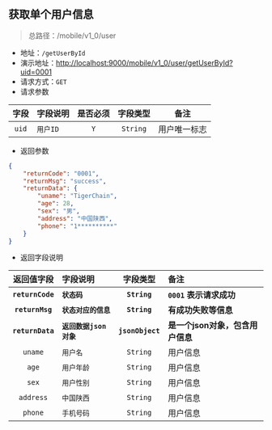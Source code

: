 ## 获取单个用户信息

> 总路径：/mobile/v1_0/user

- 地址：`/getUserById`
- 演示地址：[http://localhost:9000/mobile/v1_0/user/getUserById?uid=0001](http://localhost:9000/mobile/v1_0/user/getUserById?uid=0001)
- 请求方式：`GET`
- 请求参数


|字段|字段说明|是否必须|字段类型|备注|
|:-:|---|:-:|:-:|---|
| `uid` |`用户ID`|`Y`|`String`|用户唯一标志|

- 返回参数 

``` json
{
    "returnCode": "0001",
    "returnMsg": "success",
    "returnData": {
        "uname": "TigerChain",
        "age": 28,
        "sex": "男",
        "address": "中国陕西",
        "phone": "1**********"
    }
}
```

- 返回字段说明

|    返回值字段    | 字段说明               |     字段类型     | 备注                             |
| :--------------: | :--------------------- | :--------------: | :------------------------------- |
| **`returnCode`** | **`状态码`**           |   **`String`**   | **`0001` 表示请求成功**          |
| **`returnMsg`**  | **`状态对应的信息`**   |   **`String`**   | **有成功失败等信息**             |
| **`returnData`** | **`返回数据json对象`** | **`jsonObject`** |**是一个json对象，包含用户信息** |
|     `uname`      | `用户名`               |     `String`     | 用户信息                           |
|      `age`       | `用户年龄`             |     `String`     | 用户信息 |
|      `sex`       | `用户性别`             |     `String`     | 用户信息 |
|    `address`     | `中国陕西`             |     `String`     | 用户信息 |
|     `phone`      | `手机号码`             |     `String`     | 用户信息 |

